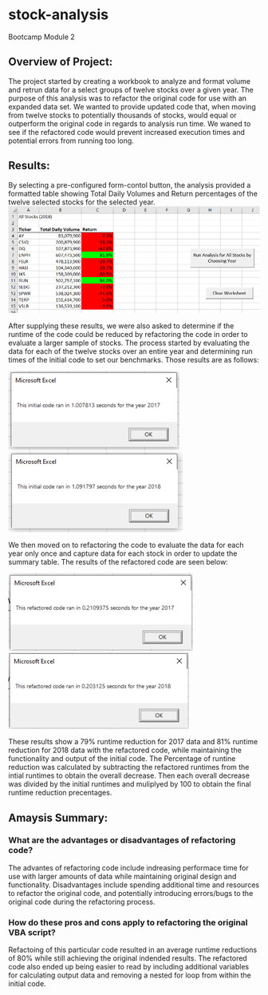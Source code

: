 # stock-analysis
Bootcamp Module 2
## Overview of Project: 
The project started by creating a workbook to analyze and format volume and retrun data for a select groups of twelve stocks over a given year. The purpose of this analysis was to refactor the original code for use with an expanded data set. We wanted to provide updated code that, when moving from twelve stocks to potentially thousands of stocks, would equal or outperform the original code in regards to analysis run time. We waned to see if the refactored code would prevent increased execution times and potential errors from running too long.
## Results: 
By selecting a pre-configured form-contol button, the analysis provided a formatted table showing Total Daily Volumes and Return percentages of the twelve selected stocks for the selected year.
![Workbook image](https://github.com/jmueller187/stock-analysis/blob/main/Resources/AllStocksAnalysisImage.png)

After supplying these results, we were also asked to determine if the runtime of the code could be reduced by refactoring the code in order to evaluate a larger sample of stocks.
The process started by evaluating the data for each of the twelve stocks over an entire year and determining run times of the initial code to set our benchmarks. Those results are as follows:

![Initial runtime for 2017](https://github.com/jmueller187/stock-analysis/blob/main/Resources/InitialTimeAnalysis2017.png)
![Initial runtime for 2018](https://github.com/jmueller187/stock-analysis/blob/main/Resources/InitialTimeAnalysis2018.png)

We then moved on to refactoring the code to evaluate the data for each year only once and capture data for each stock in order to update the summary table. The results of the refactored code are seen below:

![Refactored runtime for 2017](https://github.com/jmueller187/stock-analysis/blob/main/Resources/VBA_Challenge_2017.png)
![Refactored runtime for 2018](https://github.com/jmueller187/stock-analysis/blob/main/Resources/VBA_Challenge_2018.png)

These results show a 79% runtime reduction for 2017 data and 81% runtime reduction for 2018 data with the refactored code, while maintaining the functionality and output of the initial code.
The Percentage of runtine reduction was calculated by subtracting the refactored runtimes from the intial runtimes to obtain the overall decrease. Then each overall decrease was divided by the initial runtimes and muliplyed by 100 to obtain the final runtime reduction precentages.
## Amaysis Summary:
### What are the advantages or disadvantages of refactoring code?
The advantes of refactoring code include indreasing performace time for use with larger amounts of data while maintaining original design and functionality. Disadvantages include spending additional time and resources to refactor the original code, and potentially introducing errors/bugs to the original code during the refactoring process.
### How do these pros and cons apply to refactoring the original VBA script?
Refactoing of this particular code resulted in an average runtime reductions of 80% while still achieving the original indended results. The refactored code also ended up being easier to read by including additional variables for calculating output data and removing a nested for loop from within the initial code.